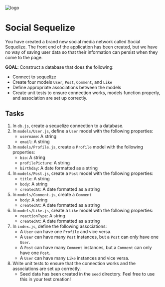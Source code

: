 ![logo](https://user-images.githubusercontent.com/44912347/202296600-c5f247d6-9616-49db-88f0-38433429d781.jpg)

# Social Sequelize

You have created a brand new social media network called Social Sequelize. The front end of the application has been created, but we have no way of saving user data so that their information can persist when they come to the page. 

**GOAL**: Construct a database that does the following:
- Connect to sequelize
- Create four models `User`, `Post`, `Comment`, and `Like`
- Define appropriate associations between the models
- Create unit tests to ensure connection works, models function properly, and association are set up correctly.

## Tasks
1. In `db.js`, create a sequelize connection to a database.
2. In `models/User.js`, define a `User` model with the following properties:
    - `username`: A string
    - `email`: A string
2. In `models/Profile.js`, create a `Profile` model with the following properties:
    - `bio`: A string
    - `profilePicture`: A string
    - `birthday`: A date formatted as a string
3. In `models/Post.js`, create a `Post` model with the following properties:
    - `title`: A string
    - `body`: A string
    - `createdAt`: A date formatted as a string
4. In `models/Comment.js`, create a `Comment` 
    - `body`: A string 
    - `createdAt`: A date formatted as a string
5. In `models/Like.js`, create a `Like` model with the following properties: 
    - `reactionType`: A string
    - `createdAt`: A date formatted as a string
6. In `index.js`, define the following associations:
    - A `User` can have one `Profile` and vice versa.
    - A `User` can have many `Post` instances, but a `Post` can only have one `User`.
    - A `Post` can have many `Comment` instances, but a `Comment` can only have one `Post`.
    - A `User` can have many `Like` instances and vice versa.
7. Write unit tests to ensure that the connection works and the associations are set up correctly.
    - Seed data has been created in the `seed` directory. Feel free to use this in your test creation!